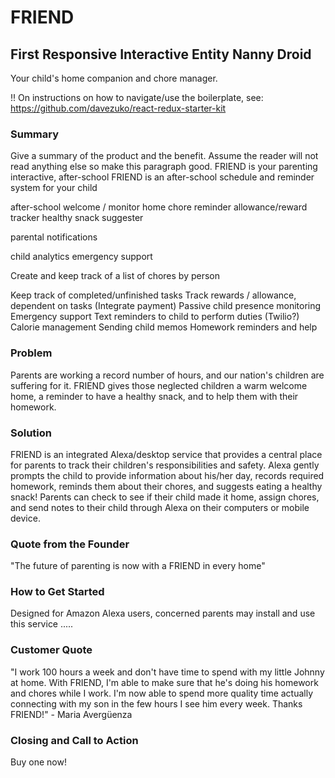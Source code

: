 # FRIEND #
## First Responsive Interactive Entity Nanny Droid ##

Your child's home companion and chore manager.

!! On instructions on how to navigate/use the boilerplate, see: https://github.com/davezuko/react-redux-starter-kit

### Summary

Give a summary of the product and the benefit. Assume the reader will not read anything else so make this paragraph good.
FRIEND is your parenting interactive, after-school FRIEND is an after-school schedule and reminder system for your child

after-school welcome / monitor
home chore reminder
allowance/reward tracker
healthy snack suggester

parental notifications

child analytics
emergency support

Create and keep track of a list of chores by person

Keep track of completed/unfinished tasks
Track rewards / allowance, dependent on tasks (Integrate payment)
Passive child presence monitoring
Emergency support
Text reminders to child to perform duties (Twilio?)
Calorie management
Sending child memos
Homework reminders and help

### Problem
Parents are working a record number of hours, and our nation's children are suffering for it. FRIEND gives those neglected children a warm welcome home, a reminder to have a healthy snack, and to help them with their homework.

### Solution
FRIEND is an integrated Alexa/desktop service that provides a central place for parents to track their children's responsibilities and safety. Alexa gently prompts the child to provide information about his/her day, records required homework, reminds them about their chores, and suggests eating a healthy snack! Parents can check to see if their child made it home, assign chores, and send notes to their child through Alexa on their computers or mobile device.

### Quote from the Founder
"The future of parenting is now with a FRIEND in every home"

### How to Get Started
Designed for Amazon Alexa users, concerned parents may install and use this service .....

### Customer Quote
"I work 100 hours a week and don't have time to spend with my little Johnny at home. With FRIEND, I'm able to make sure that he's doing his homework and chores while I work. I'm now able to spend more quality time actually connecting with my son in the few hours I see him every week. Thanks FRIEND!" - Maria Avergüenza

### Closing and Call to Action
Buy one now!
